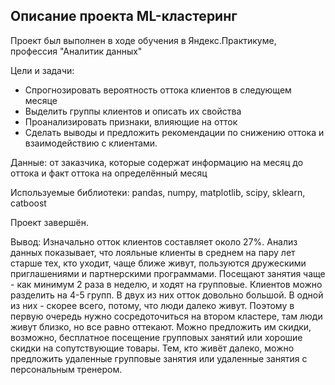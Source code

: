 ## Описание проекта ML-кластеринг

Проект был выполнен в ходе обучения в Яндекс.Практикуме, профессия "Аналитик данных"

Цели и задачи: 
* Спрогнозировать вероятность оттока клиентов в следующем месяце
* Выделить группы клиентов и описать их свойства
* Проанализировать признаки, влияющие на отток
* Сделать выводы и предложить рекомендации по снижению оттока и взаимодействию с клиентами.

Данные: от заказчика, которые содержат информацию на месяц до оттока и факт оттока на определённый месяц 

Используемые библиотеки: pandas, numpy, matplotlib, scipy, sklearn, catboost

Проект завершён.

Вывод: Изначально отток клиентов составляет около 27%. Анализ данных показывает, что лояльные клиенты в среднем на пару лет старше тех, кто уходит, чаще ближе живут, пользуются дружескими приглашениями и партнерскими программами. Посещают занятия чаще - как минимум 2 раза в неделю, и ходят на групповые. Клиентов можно разделить на 4-5 групп. В двух из них отток довольно большой. В одной из них - скорее всего, потому, что люди далеко живут. Поэтому в первую очередь нужно сосредоточиться на втором кластере, там люди живут близко, но все равно оттекают. Можно предложить им скидки, возможно, бесплатное посещение групповых занятий или хорошие скидки на сопутствующие товары. Тем, кто живёт далеко, можно предложить удаленные групповые занятия или удаленные занятия с персональным тренером.
